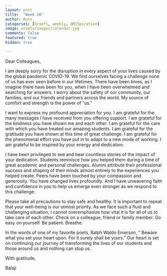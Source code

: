 ```yaml
---
layout: post
title:  "Week 16"
author: Russ
categories: [briefs, weekly, OMISpiration]
image: assets/images/calendar.jpg
comments: false
featured: true
hidden: true

---
```


Dear Colleagues,

I am deeply sorry for the disruption in every aspect of your lives caused by the global pandemic COVID-19. We find ourselves facing a challenge none of us has ever seen before in our lifetimes. There have been times, as I imagine there have been for you, when I have been overwhelmed and searching for answers. I worry about the safety of our community, our families, and our friends and partners across the world. My source of comfort and strength is the power of “us.”

I want to express my profound appreciation for you. I am grateful for the many messages I have received from you offering support. I am grateful for the kindness you have shown me and each other. I am grateful for the care with which you have treated our amazing students. I am grateful for the gratitude you have shown at this time of great challenge. I am grateful for the phenomenal effort you have put in to adapt to a new mode of working. I am grateful to be inspired by your energy and dedication.

I have been privileged to see and hear countless stories of the impact of your dedication. Students reminisce how you helped them during a time of great academic and personal challenges. Alumni attribute their professional success and shaping of their minds almost entirely to the experiences you helped create. Peers have been touched by your compassion and generosity. You have changed lives profoundly. And I have unwavering faith and confidence in you to help us emerge even stronger as we respond to this challenge.

Please take all precautions to stay safe and healthy. It is important to repeat that your well-being is our utmost priority. As we face such a fluid and challenging situation, I cannot overemphasize how vital it is for all of us to take care of each other. Check on a colleague, friend or family member. Go easy on yourself. Be patient. Breathe.

In the words of one of my favorite poets, Ralph Waldo Emerson, “ Beware what you set your heart upon. For it surely shall be yours.” Our heart is set on continuing our journey of transforming the lives of our students and those around us and nothing can stop us.

With gratitude,

Balaji